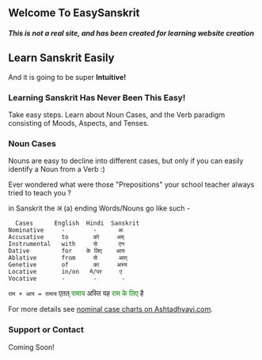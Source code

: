 ## Welcome To EasySanskrit

##### This is not a real site, and has been created for learning website creation

## Learn Sanskrit Easily

And it is going to be super **Intuitive!**

### Learning Sanskrit Has Never Been This Easy!
Take easy steps. Learn about Noun Cases, and the Verb paradigm consisting of Moods, Aspects, and Tenses.

### Noun Cases
Nouns are easy to decline into different cases, but only if you can easily identify a Noun from a Verb :)

Ever wondered what were those "Prepositions" your school teacher always tried to teach you ?

in Sanskrit the अ (a) ending Words/Nouns go like such -
```
  Cases      English  Hindi  Sanskrit
Nominative     -        -      अः
Accusative     to       को     अम्
Instrumental   with     से      एन
Dative         for    के लिए    आय
Ablative       from     से      आत्
Genetive       of       का     अस्य
Locative       in/on   मे/पर     ए
Vocative       -        -       -
```
`राम + आय = रामाय`
एतत्    <span style="color:green">रामाय</span>  अस्ति 
यह   <span style="color:green">राम के लिए</span>  है


For more details see [nominal case charts on Ashtadhyayi.com](https://ashtadhyayi.com/shabda/01.002).

### Support or Contact
Coming Soon!
